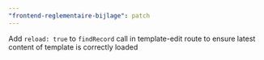 ```yaml
---
"frontend-reglementaire-bijlage": patch
---
```


Add `reload: true` to `findRecord` call in template-edit route to ensure latest content of template is correctly loaded
